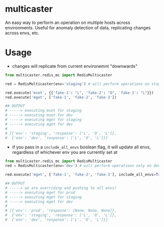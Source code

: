 # multicaster
An easy way to perform an operation on multiple hosts across environments. Useful for anomaly detection of data, replicating changes across envs, etc. 


# Usage
- changes will replicate from current environemnt "downwards"

```python
from multicaster.redis_mc import RedisMulticaster

red = RedisMulticaster(env='staging') # will perform operations on staging, dev

red.execute('mset', {{'fake-1': "L", 'fake-2': "O", 'fake-3': "L"}})
red.execute('mget', ['fake-1', 'fake-2', 'fake-3'])

## OUTPUT
# -----> executing mset for staging
# -----> executing mset for dev
# -----> executing mget for staging
# -----> executing mget for dev
#
# [{'env': 'staging', 'response': ['L', 'O', 'L']},
#  {'env': 'dev', 'response': ['L', 'O', 'L']}]
```

- if you pass in a `include_all_envs` boolean flag, it will update all envs, regardless of whichever env you are currently set at

```python
from multicaster.redis_mc import RedisMulticaster
red = RedisMulticaster(env='dev') # will perform operations only on dev

red.execute('mget', ['fake-1', 'fake-2', 'fake-3'], include_all_envs=True) # this flag overrides and pushes to all envs

## OUTPUT
# -----> we are overriding and pushing to all envs!
# -----> executing mget for prod
# -----> executing mget for staging
# -----> executing mget for dev
#
# [{'env': 'prod', 'response': [None, None, None]},
#  {'env': 'staging', 'response': ['L', 'O', 'L']},
#  {'env': 'dev', 'response': ['L', 'O', 'L']}]
```
